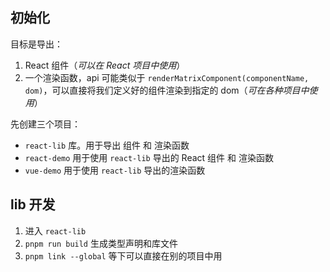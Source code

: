## 初始化

目标是导出：

1. React 组件（_可以在 React 项目中使用_）
1. 一个渲染函数，api 可能类似于 `renderMatrixComponent(componentName, dom)`，可以直接将我们定义好的组件渲染到指定的 dom（_可在各种项目中使用_）

先创建三个项目：

- `react-lib` 库。用于导出 组件 和 渲染函数
- `react-demo` 用于使用 `react-lib` 导出的 React 组件 和 渲染函数
- `vue-demo` 用于使用 `react-lib` 导出的渲染函数

## lib 开发

1. 进入 `react-lib`
1. `pnpm run build` 生成类型声明和库文件
1. `pnpm link --global` 等下可以直接在别的项目中用
